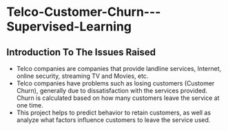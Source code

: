 # Telco-Customer-Churn---Supervised-Learning

## Introduction To The Issues Raised
* Telco companies are companies that provide landline services, Internet, online security, streaming TV and Movies, etc.
* Telco companies have problems such as losing customers (Customer Churn), generally due to dissatisfaction with the services provided. Churn is calculated based on how many customers leave the service at one time.
* This project helps to predict behavior to retain customers, as well as analyze what factors influence customers to leave the service used.
